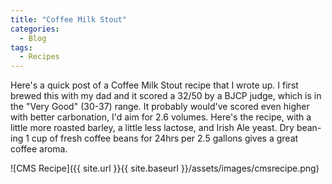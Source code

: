 ```yaml
---
title: "Coffee Milk Stout"
categories:
  - Blog
tags:
  - Recipes
---
```


Here's a quick post of a Coffee Milk Stout recipe that I wrote up. I first brewed this with my dad and it scored a 32/50 by a BJCP judge, which is in the "Very Good" (30-37) range. It probably would've scored even higher with better carbonation, I'd aim for 2.6 volumes. Here's the recipe, with a little more roasted barley, a little less lactose, and Irish Ale yeast. Dry bean-ing 1 cup of fresh coffee beans for 24hrs per 2.5 gallons gives a great coffee aroma.

![CMS Recipe]({{ site.url }}{{ site.baseurl }}/assets/images/cmsrecipe.png)